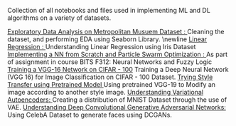 Collection of all notebooks and files used in implementing ML and DL algorithms on a variety of datasets.

[Exploratory Data Analysis on Metropolitan Musuem Dataset : ](https://github.com/prateekgrover-in/Machine-Learning-Tutorials/blob/master/EDA-Metropolitan-Museum-Dataset.ipynb) Cleaning the dataset, and performing EDA using Seaborn Library. \newline
[Linear Regression : ](https://github.com/prateekgrover-in/Machine-Learning-Tutorials/blob/master/Linear-Regression.ipynb) Understanding Linear Regression using Iris Dataset
[Implementing a NN from Scratch and Particle Swarm Optimization : ](https://github.com/prateekgrover-in/Machine-Learning-Tutorials/blob/master/Neural-Networks-and-Particle-Swarm-Optimization.ipynb) As part of assignment in course BITS F312: Neural Networks and Fuzzy Logic
[Training a VGG-16 Network on CIFAR - 100](https://github.com/prateekgrover-in/Deep_Learning_Practice/blob/master/VGG16_CIFAR_100.ipynb) Training a Deep Neural Network (VGG 16) for Image Classification on CIFAR - 100 Dataset.
[Trying Style Transfer using Pretrained Model ](https://github.com/prateekgrover-in/Deep_Learning_Practice/blob/master/Style_Transfer.ipynb) Using pretrained VGG-19 to Modify an image according to another style image.
[Understanding Variational Autoencoders: ](https://github.com/prateekgrover-in/Deep_Learning_Practice/blob/master/Variational_Autoencoders.ipynb) Creating a distribution of MNIST Dataset through the use of VAE.
[Understanding Deep Convolutional Generative Adversarial Networks: ](https://github.com/prateekgrover-in/Deep_Learning_Practice/blob/master/GANCelebA.ipynb) Using CelebA Dataset to generate faces using DCGANs. 
